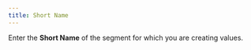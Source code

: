 ```yaml
---
title: Short Name
---
```



Enter the **Short Name** of the  segment for which you are creating values.
